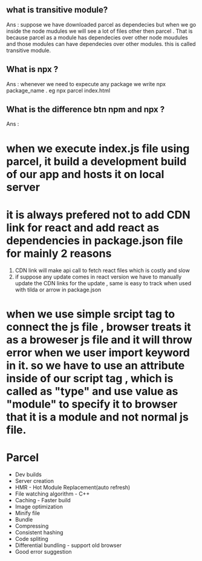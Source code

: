 ## what is transitive module?
Ans : suppose we have downloaded parcel as dependecies but when we go inside the node mudules we will see a lot of files other then parcel . That is because parcel as a module has dependecies over other node moudules and those modules can have dependecies over other modules. this is called transitive module.

## What is npx ?
Ans : whenever we need to expecute any package we write npx package_name .
eg npx parcel index.html

## What is the difference btn npm and npx ?
Ans :   



# when we execute index.js file using parcel, it build a development build of our app and hosts it on local server

# it is always prefered not to add CDN link for react and add react as dependencies in package.json file for mainly 2 reasons
1. CDN link will make api call to fetch react files which is costly and slow
2. if suppose any update comes in react version we have to manually update the CDN links for the update , same is easy to track when used with tilda or arrow in package.json

# when we use simple srcipt tag to connect the js file , browser treats it as a broweser js file and it will throw error when we user import keyword in it. so we have to use an attribute inside of our script tag , which is called as "type" and use value as "module" to specify it to browser that it is a module and not normal js file.

# Parcel
- Dev builds
- Server creation
- HMR - Hot Module Replacement(auto refresh)
- File watching algorithm - C++
- Caching - Faster build
- Image optimization
- Minify file
- Bundle
- Compressing
- Consistent hashing
- Code spliting
- Differential bundling - support old browser
- Good error suggestion



 